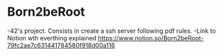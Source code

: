 # Born2beRoot
-42's project. Consists in create a ssh server following pdf rules.
-Link to Notion wth everthing explained https://www.notion.so/Born2beRoot-79fc2ae7c631441784580f918d00a116
